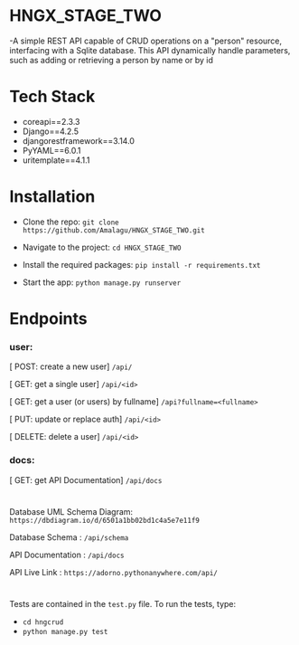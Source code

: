 # HNGX_STAGE_TWO

-A simple REST API capable of CRUD operations on a "person" resource, interfacing with a Sqlite database. This API dynamically handle parameters, such as adding or retrieving a person by name or by id

# Tech Stack

- coreapi==2.3.3
- Django==4.2.5
- djangorestframework==3.14.0
- PyYAML==6.0.1
- uritemplate==4.1.1

# Installation

- Clone the repo: `git clone https://github.com/Amalagu/HNGX_STAGE_TWO.git`

- Navigate to the project: `cd HNGX_STAGE_TWO`

- Install the required packages: `pip install -r requirements.txt`

- Start the app: `python manage.py runserver`

# Endpoints

### user:

[ POST: create a new user] `/api/`

[ GET: get a single user] `/api/<id>`

[ GET: get a user (or users) by fullname] `/api?fullname=<fullname>`

[ PUT: update or replace auth] `/api/<id>`

[ DELETE: delete a user] `/api/<id>`

### docs:

[ GET: get API Documentation] `/api/docs`

#

Database UML Schema Diagram: `https://dbdiagram.io/d/6501a1bb02bd1c4a5e7e11f9`

Database Schema : `/api/schema`

API Documentation : `/api/docs`

API Live Link : `https://adorno.pythonanywhere.com/api/`

#

Tests are contained in the `test.py` file.
To run the tests, type:

- `cd hngcrud`
- `python manage.py test`
